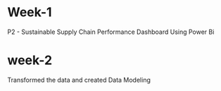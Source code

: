 # Week-1 
P2 - Sustainable Supply Chain Performance Dashboard Using Power Bi
# week-2 
Transformed the data and created Data Modeling



